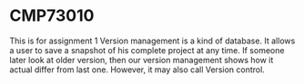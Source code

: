 # CMP73010
This is for assignment 1
Version management is a kind of database. It allows a user to save a snapshot of his complete project at any time. If someone later look at older version, then our version management shows how it actual differ from last one. However, it may also call Version control.
